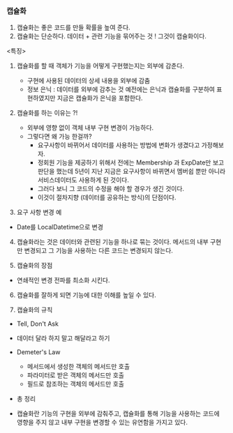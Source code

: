 
### 캡슐화

1. 캡슐화는 좋은 코드를 만들 확률을 높여 준다. 
2. 캡슐화는 단순하다. 데이터 + 관련 기능을 묶어주는 것 ! 그것이 캡슐화이다. 

<특징>
1. 캡슐화를 할 때 객체가 기능을 어떻게 구현했는지는 외부에 감춘다.
   - 구현에 사용된 데이터의 상세 내용을 외부에 감춤
   - 정보 은닉 : 데이터를 외부에 감추는 것 
    예전에는 은닉과 캡슐화를 구분하여 표현하였지만
     지금은 캡슐화가 은닉을 포함한다.
     
2. 캡슐화를 하는 이유는 ?!
   - 외부에 영향 없이 객체 내부 구현 변경이 가능하다.
    - 그렇다면 왜 가능 한걸까?
      - 요구사항이 바뀌어서 데이터를 사용하는 방법에 변화가 생겼다고 가정해보자.
      - 정회원 기능을 제공하기 위해서 전에는 Membership 과 ExpDate만 보고 판단을 했는데 
        5년이 지난 지금은 요구사항이 바뀌면서 멤버쉽 뿐만 아니라 서비스데이터도 사용하게 된 것이다.
      - 그러다 보니 그 코드의 수정을 해야 할 경우가 생긴 것이다.
      - 이것이 절차지향 (데이터를 공유하는 방식)의 단점이다.
    
3. 요구 사항 변경 예
- Date를 LocalDatetime으로 변경

4. 캡슐화라는 것은 데이터와 관련된 기능을 하나로 묶는 것이다.
   메서드의 내부 구현만 변경되고 그 기능을 사용하는 다른 코드는 변경되지 않는다.
   
5. 캡슐화의 장점
- 연쇄적인 변경 전파를 최소화 시킨다.

6. 캡슐화를 잘하게 되면 기능에 대한 이해를 높일 수 있다.
   

7. 캡슐화의 규칙
- Tell, Don't Ask
 - 데이터 달라 하지 말고 해달라고 하기 
- Demeter's Law
  - 메서드에서 생성한 객체의 메서드만 호출
  - 파라미터로 받은 객체의 메서드만 호출
  - 필드로 참조하는 객체의 메서드만 호출
   

- 총 정리

- 캡슐화란 기능의 구현을 외부에 감춰주고, 캡슐화를 통해 기능을 사용하는 코드에 영향을 주지 않고
  내부 구현을 변경할 수 있는 유연함을 가지고 있다.
